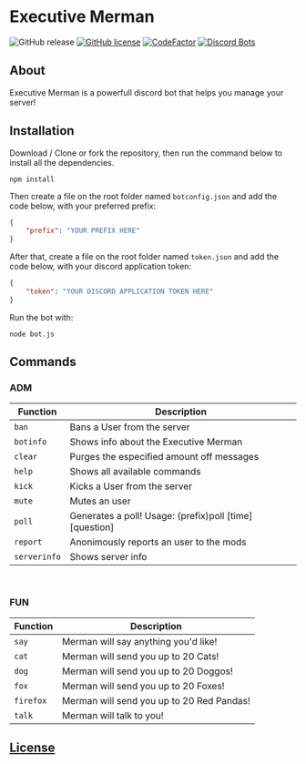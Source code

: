 # Executive Merman
![GitHub release](https://img.shields.io/github/release/danielnaoexiste/ExecutiveMerman.svg)
[![GitHub license](https://img.shields.io/github/license/danielnaoexiste/ExecutiveMerman.svg)](https://github.com/danielnaoexiste/ExecutiveMerman/blob/master/LICENSE)
[![CodeFactor](https://www.codefactor.io/repository/github/danielnaoexiste/executivemerman/badge)](https://www.codefactor.io/repository/github/danielnaoexiste/executivemerman)
[![Discord Bots](https://discordbots.org/api/widget/status/507770169075040256.svg)](https://discordbots.org/bot/507770169075040256)
## About
Executive Merman is a powerfull discord bot that helps you manage your server!
<br>

## Installation
Download / Clone or fork the repository, then run the command below to install all the dependencies.

```
npm install
```
Then create a file on the root folder named `botconfig.json` and add the code below, with your preferred prefix:

```json
{
    "prefix": "YOUR PREFIX HERE"
}
```

After that, create a file on the root folder named `token.json` and add the code below, with your discord application token:
```json
{
    "token": "YOUR DISCORD APPLICATION TOKEN HERE"
}
```

Run the bot with:
```
node bot.js
```

## Commands

### ADM
| Function | Description |
| -------- | ----------- |
| `ban` | Bans a User from the server |
| `botinfo` | Shows info about the Executive Merman |
| `clear` | Purges the especified amount off messages |
| `help` | Shows all available commands |
| `kick` | Kicks a User from the server |
| `mute`  | Mutes an user |
| `poll` | Generates a poll! Usage: (prefix)poll [time] [question] |
| `report` | Anonimously reports an user to the mods |
| `serverinfo` | Shows server info |

<br/>

### FUN
| Function | Description |
| -------- | ----------- |
| `say` | Merman will say anything you'd like! |
| `cat` | Merman will send you up to 20 Cats! |
| `dog`  | Merman will send you up to 20 Doggos! |
| `fox`  | Merman will send you up to 20 Foxes! |
| `firefox`  | Merman will send you up to 20 Red Pandas! |
| `talk`  | Merman will talk to you! |


## [License](LICENSE)

